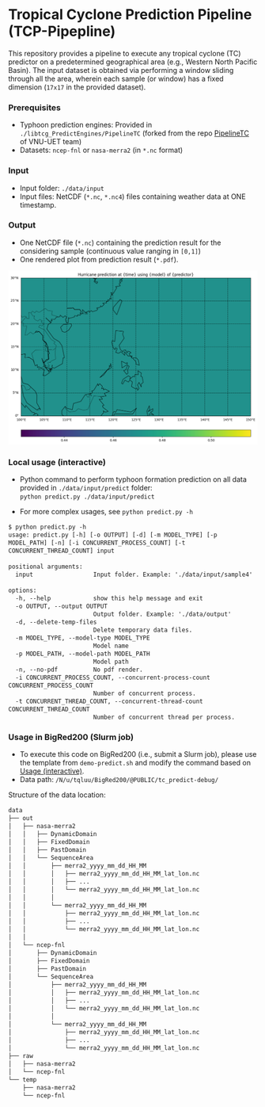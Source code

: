 # Tropical Cyclone Prediction Pipeline (TCP-Pipepline)

This repository provides a pipeline to execute any tropical cyclone (TC) predictor on a predetermined geographical area (e.g., Western North Pacific Basin). The input dataset is obtained via performing a window sliding through all the area, wherein each sample (or window) has a fixed dimension (`17x17` in the provided dataset).


### Prerequisites
* Typhoon prediction engines: Provided in `./libtcg_PredictEngines/PipelineTC` (forked from the repo [PipelineTC](https://github.com/AnhDucHoangGia/PipelineTC/) of VNU-UET team)
* Datasets: `ncep-fnl` or `nasa-merra2` (in `*.nc` format)

### Input

* Input folder: `./data/input`
* Input files: NetCDF (`*.nc`, `*.nc4`) files containing weather data at ONE timestamp.

### Output

* One NetCDF file (`*.nc`) containing the prediction result for the considering sample (continuous value ranging in `[0,1]`)
* One rendered plot from prediction result (`*.pdf`).

![Demo rendered result](demo.png "Demo rendered result")

### Local usage (interactive)

* Python command to perform typhoon formation prediction on all data provided in `./data/input/predict` folder:\
  `python predict.py ./data/input/predict`

* For more complex usages, see `python predict.py -h`

```console
$ python predict.py -h
usage: predict.py [-h] [-o OUTPUT] [-d] [-m MODEL_TYPE] [-p MODEL_PATH] [-n] [-i CONCURRENT_PROCESS_COUNT] [-t CONCURRENT_THREAD_COUNT] input

positional arguments:
  input                 Input folder. Example: './data/input/sample4'

options:
  -h, --help            show this help message and exit
  -o OUTPUT, --output OUTPUT
                        Output folder. Example: './data/output'
  -d, --delete-temp-files
                        Delete temporary data files.
  -m MODEL_TYPE, --model-type MODEL_TYPE
                        Model name
  -p MODEL_PATH, --model-path MODEL_PATH
                        Model path
  -n, --no-pdf          No pdf render.
  -i CONCURRENT_PROCESS_COUNT, --concurrent-process-count CONCURRENT_PROCESS_COUNT
                        Number of concurrent process.
  -t CONCURRENT_THREAD_COUNT, --concurrent-thread-count CONCURRENT_THREAD_COUNT
                        Number of concurrent thread per process.
```

### Usage in BigRed200 (Slurm job)

* To execute this code on BigRed200 (i.e., submit a Slurm job), please use the template from `demo-predict.sh` and modify the command based on [Usage (interactive)](#usage-interactive).
* Data path: `/N/u/tqluu/BigRed200/@PUBLIC/tc_predict-debug/`  

Structure of the data location:
```
data
├── out
│   ├── nasa-merra2
│ 	│ 	├── DynamicDomain
│ 	│ 	├── FixedDomain
│ 	│ 	├── PastDomain
│ 	│ 	└── SequenceArea
│ 	│ 	 	├── merra2_yyyy_mm_dd_HH_MM
│ 	│ 	 	│	├── merra2_yyyy_mm_dd_HH_MM_lat_lon.nc
│ 	│ 	 	│	├── ...
│ 	│ 		│	└── merra2_yyyy_mm_dd_HH_MM_lat_lon.nc
│ 	│ 		│
│ 	│ 	 	└── merra2_yyyy_mm_dd_HH_MM
│ 	│ 	 		├── merra2_yyyy_mm_dd_HH_MM_lat_lon.nc
│ 	│ 	 		├── ...
│ 	│ 			└── merra2_yyyy_mm_dd_HH_MM_lat_lon.nc
│   │
│   └── ncep-fnl
│ 	 	├── DynamicDomain
│ 	 	├── FixedDomain
│ 	 	├── PastDomain
│ 	 	└── SequenceArea
│ 	 	 	├── merra2_yyyy_mm_dd_HH_MM
│ 	 	 	│	├── merra2_yyyy_mm_dd_HH_MM_lat_lon.nc
│ 	 	 	│	├── ...
│ 			│	└── merra2_yyyy_mm_dd_HH_MM_lat_lon.nc
│ 	 		│
│ 	 	 	└── merra2_yyyy_mm_dd_HH_MM
│ 	 	 		├── merra2_yyyy_mm_dd_HH_MM_lat_lon.nc
│ 	 	 		├── ...
│ 	 			└── merra2_yyyy_mm_dd_HH_MM_lat_lon.nc
├── raw
│   ├── nasa-merra2
│   └── ncep-fnl
└── temp
   	├── nasa-merra2
   	└── ncep-fnl
```
